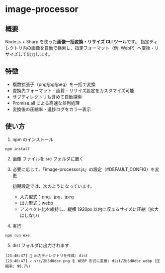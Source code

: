 # image-processor

## 概要

Node.js + Sharp を使った**画像一括変換・リサイズ CLI ツール**です。
指定ディレクトリ内の画像を自動で検索し、指定フォーマット（例: WebP）へ変換・リサイズして出力します。

## 特徴

- 複数拡張子（png/jpg/jpeg）を一括で変換
- 変換先フォーマット・画質・リサイズ設定をカスタマイズ可能
- サブディレクトリも含めて自動探索
- Promise.all による高速な並列処理
- 変換後の圧縮率・進捗ログをカラー表示

## 使い方

1. npm のインストール

```
npm install
```

2. 画像 ファイルを src フォルダに置く

3. 必要に応じて、「image-processor.js」の設定（#DEFAULT_CONFIG）を変更

   初期設定では、次のようになっています。

   - 入力型式：png、jpg、jpeg
   - 出力型式：webp
   - アスペクト比を維持し、縦横 1920px 以内に収まるサイズに圧縮（拡大はしない）

4. 実行

```
npm run exe
```

5. dist フォルダに出力されます

```
[23:46:47] 📁 出力ディレクトリを作成: dist
[23:46:47] ✓ src/2b5d0dbc.png を WEBP 形式に変換: dist/2b5d0dbc.webp (圧縮率: 98.7%)
```
